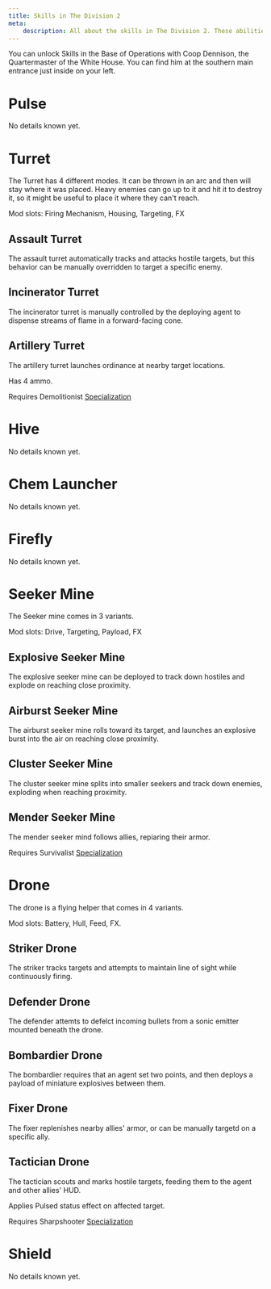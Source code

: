 ```yaml
---
title: Skills in The Division 2
meta:
    description: All about the skills in The Division 2. These abilities allow you to control the fights in different interesting ways.
---
```


You can unlock Skills in the Base of Operations with Coop Dennison, the Quartermaster of the White House. You can find him at the southern main entrance just inside on your left.

# Pulse

No details known yet.

# Turret

The Turret has 4 different modes. It can be thrown in an arc and then will stay where it was placed. Heavy enemies can go up to it and hit it to destroy it, so it might be useful to place it where they can't reach.

Mod slots: Firing Mechanism, Housing, Targeting, FX

## Assault Turret

The assault turret automatically tracks and attacks hostile targets, but this behavior can be manually overridden to target a specific enemy.

## Incinerator Turret

The incinerator turret is manually controlled by the deploying agent to dispense streams of flame in a forward-facing cone.

## Artillery Turret

The artillery turret launches ordinance at nearby target locations.

Has 4 ammo.

Requires Demolitionist [Specialization](/specializations.html)

# Hive

No details known yet.

# Chem Launcher

No details known yet.

# Firefly

No details known yet.

# Seeker Mine

The Seeker mine comes in 3 variants. 

Mod slots: Drive, Targeting, Payload, FX

## Explosive Seeker Mine

The explosive seeker mine can be deployed to track down hostiles and explode on reaching close proximity.

## Airburst Seeker Mine

The airburst seeker mine rolls toward its target, and launches an explosive burst into the air on reaching close proximity.

## Cluster Seeker Mine

The cluster seeker mine splits into smaller seekers and track down enemies, exploding when reaching proximity.

## Mender Seeker Mine

The mender seeker mind follows allies, repiaring their armor.

Requires Survivalist [Specialization](/specializations.html)

# Drone

The drone is a flying helper that comes in 4 variants.

Mod slots: Battery, Hull, Feed, FX.

## Striker Drone

The striker tracks targets and attempts to maintain line of sight while continuously firing.

## Defender Drone

The defender attemts to defelct incoming bullets from a sonic emitter mounted beneath the drone.

## Bombardier Drone

The bombardier requires that an agent set two points, and then deploys a payload of miniature explosives between them.

## Fixer Drone

The fixer replenishes nearby allies' armor, or can be manually targetd on a specific ally.

## Tactician Drone

The tactician scouts and marks hostile targets, feeding them to the agent and other allies' HUD.

Applies Pulsed status effect on affected target.

Requires Sharpshooter [Specialization](/specializations.html)

# Shield

No details known yet.
